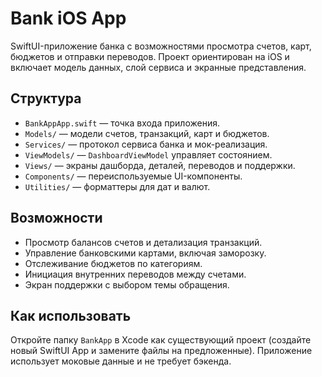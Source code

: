 # Bank iOS App

SwiftUI-приложение банка с возможностями просмотра счетов, карт, бюджетов и отправки переводов. Проект ориентирован на iOS и включает модель данных, слой сервиса и экранные представления.

## Структура
- `BankAppApp.swift` — точка входа приложения.
- `Models/` — модели счетов, транзакций, карт и бюджетов.
- `Services/` — протокол сервиса банка и мок-реализация.
- `ViewModels/` — `DashboardViewModel` управляет состоянием.
- `Views/` — экраны дашборда, деталей, переводов и поддержки.
- `Components/` — переиспользуемые UI-компоненты.
- `Utilities/` — форматтеры для дат и валют.

## Возможности
- Просмотр балансов счетов и детализация транзакций.
- Управление банковскими картами, включая заморозку.
- Отслеживание бюджетов по категориям.
- Инициация внутренних переводов между счетами.
- Экран поддержки с выбором темы обращения.

## Как использовать
Откройте папку `BankApp` в Xcode как существующий проект (создайте новый SwiftUI App и замените файлы на предложенные). Приложение использует моковые данные и не требует бэкенда.
